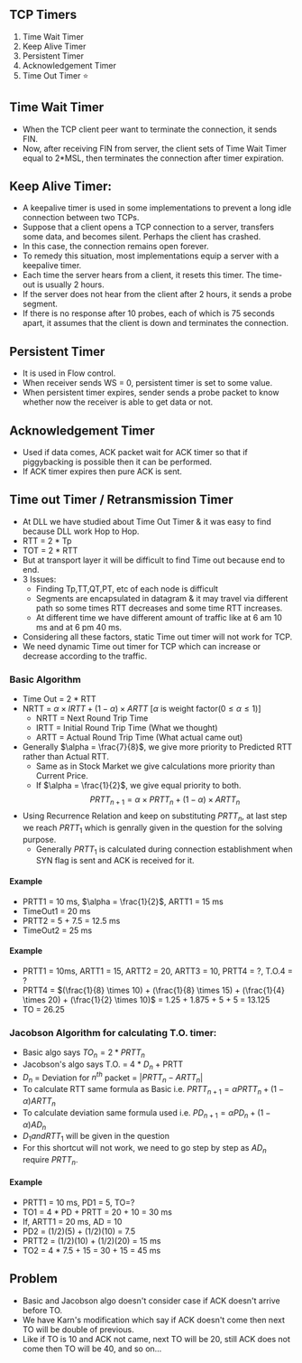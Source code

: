 ## TCP Timers
1. Time Wait Timer
2. Keep Alive Timer
3. Persistent Timer
4. Acknowledgement Timer
5. Time Out Timer ⭐

## Time Wait Timer
- When the TCP client peer want to terminate the connection, it sends FIN.
- Now, after receiving FIN from server, the client sets of Time Wait Timer equal to 2*MSL, then terminates the connection after timer expiration.

## Keep Alive Timer:
- A keepalive timer is used in some implementations to prevent a long idle connection between two TCPs.
- Suppose that a client opens a TCP connection to a server, transfers some data, and becomes silent. Perhaps the client has crashed.
- In this case, the connection remains open forever.
- To remedy this situation, most implementations equip a server with a keepalive timer.
- Each time the server hears from a client, it resets this timer. The time-out is usually 2 hours.
- If the server does not hear from the client after 2 hours, it sends a probe segment.
- If there is no response after 10 probes, each of which is 75 seconds apart, it assumes that the client is down and terminates the connection.

## Persistent Timer
- It is used in Flow control.
- When receiver sends WS = 0, persistent timer is set to some value.
- When persistent timer expires, sender sends a probe packet to know whether now the receiver is able to get data or not.

## Acknowledgement Timer
- Used if data comes, ACK packet wait for ACK timer so that if piggybacking is possible then it can be performed.
- If ACK timer expires then pure ACK is sent.

## Time out Timer / Retransmission Timer
- At DLL we have studied about Time Out Timer & it was easy to find because DLL work Hop to Hop.
- RTT = 2 * Tp
- TOT = 2 * RTT
- But at transport layer it will be difficult to find Time out because end to end.
- 3 Issues:
  - Finding Tp,TT,QT,PT, etc of each node is difficult
  - Segments are encapsulated in datagram & it may travel via different path so some times RTT decreases and some time RTT increases.
  - At different time we have different amount of traffic like at 6 am 10 ms and at 6 pm 40 ms.
- Considering all these factors, static Time out timer will not work for TCP.
- We need dynamic Time out timer for TCP which can increase or decrease according to the traffic.
### Basic Algorithm
- Time Out = 2 * RTT
- NRTT = $\alpha \times IRTT + (1-\alpha) \times ARTT$ [$\alpha$ is weight factor($0 \leq \alpha \leq 1$)]
  - NRTT = Next Round Trip Time
  - IRTT = Initial Round Trip Time (What we thought)
  - ARTT = Actual Round Trip Time (What actual came out)
- Generally $\alpha = \frac{7}{8}$, we give more priority to Predicted RTT rather than Actual RTT.
  - Same as in Stock Market we give calculations more priority than Current Price.
  - If $\alpha = \frac{1}{2}$, we give equal priority to both.
$$PRTT_{n+1} = \alpha \times PRTT_{n} + (1-\alpha) \times ARTT_{n}$$
- Using Recurrence Relation and keep on substituting $PRTT_{n}$, at last step we reach $PRTT_{1}$ which is genrally given in the question for the solving purpose.
  - Generally $PRTT_{1}$ is calculated during connection establishment when SYN flag is sent and ACK is received for it.
#### Example
- PRTT1 = 10 ms, $\alpha = \frac{1}{2}$, ARTT1 = 15 ms
- TimeOut1 = 20 ms
- PRTT2 = 5 + 7.5 = 12.5 ms
- TimeOut2 = 25 ms
#### Example
- PRTT1 = 10ms, ARTT1 = 15, ARTT2 = 20, ARTT3 = 10, PRTT4 = ?, T.O.4 = ?
- PRTT4 = $(\frac{1}{8} \times 10) + (\frac{1}{8} \times 15) + (\frac{1}{4} \times 20) + (\frac{1}{2} \times 10)$ = 1.25 + 1.875 + 5 + 5 = 13.125
- TO = 26.25

### Jacobson Algorithm for calculating T.O. timer:
- Basic algo says $TO_n = 2 * PRTT_n$
- Jacobson's algo says T.O. = 4 * $D_n$ + PRTT
- $D_n$ = Deviation for $n^{th}$ packet = |$PRTT_n - ARTT_n$|
- To calculate RTT same formula as Basic i.e. $PRTT_{n+1} = \alpha PRTT_n + (1-\alpha)ARTT_n$
- To calculate deviation same formula used i.e. $PD_{n+1} = \alpha PD_n + (1-\alpha)AD_n$
- $D_1 and RTT_1$ will be given in the question
- For this shortcut will not work, we need to go step by step as $AD_n$ require $PRTT_n$.
#### Example
- PRTT1 = 10 ms, PD1 = 5, TO=?
- TO1 = 4 * PD + PRTT = 20 + 10 = 30 ms
- If, ARTT1 = 20 ms, AD = 10
- PD2 = (1/2)(5) + (1/2)(10) = 7.5
- PRTT2 = (1/2)(10) + (1/2)(20) = 15 ms
- TO2 = 4 * 7.5 + 15 = 30 + 15 = 45 ms

## Problem
- Basic and Jacobson algo doesn't consider case if ACK doesn't arrive before TO.
- We have Karn's modification which say if ACK doesn't come then next TO will be double of previous.
- Like if TO is 10 and ACK not came, next TO will be 20, still ACK does not come then TO will be 40, and so on...
